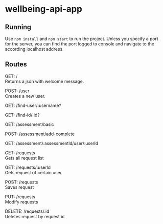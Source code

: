 # wellbeing-api-app

## Running

Use 
`npm install`
and
`npm start`
to run the project. Unless you specify a port for the server, you can find the port logged to console and navigate to the according localhost address.


## Routes

GET: /   
Returns a json with welcome message. 

POST: /user  
Creates a new user.

GET:  /find-user/:username?

GET: /find-id/:id?

GET: /assessment/basic

POST: /assessment/add-complete

GET: /assessment/:assessmentId/user/:userId

GET: /requests    
Gets all request list

GET: /requests/:userId    
Gets request of certain user

POST: /requests   
Saves request

PUT: /requests    
Modify requests

DELETE: /requests/:id    
Deletes request by request id
